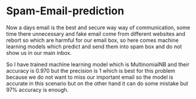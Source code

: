 # Spam-Email-prediction

Now a days email is the best and secure way way of communication, some time there unnecessary and fake email come from different websites and rebort so which are harmful for our email box, so here comes machine learning models which predict and send them into spam box and do not show us in our main inbox.

So I have trained machine learning model which is MultinomialNB and their accuracy is 0.970 but the precision is 1 which is best for this problem because we do not want to miss our important email so the model is accurate in this scenario but on the other hand it can do some mistake but 97% accuracy is enough.



